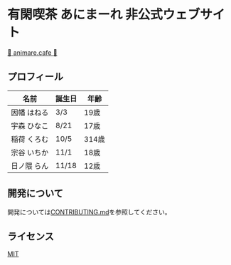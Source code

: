 # 有閑喫茶 あにまーれ 非公式ウェブサイト

[:yellow_heart: animare.cafe :yellow_heart:](https://animare.cafe/)

## プロフィール

| 名前        | 誕生日 | 年齢  |
|-------------|--------|-------|
| 因幡 はねる | 3/3    | 19歳  |
| 宇森 ひなこ | 8/21   | 17歳  |
| 稲荷 くろむ | 10/5   | 314歳 |
| 宗谷 いちか | 11/1   | 18歳  |
| 日ノ隈 らん | 11/18  | 12歳  |

## 開発について

開発については[CONTRIBUTING.md](/CONTRIBUTING.md)を参照してください。

## ライセンス

[MIT](LICENSE)
